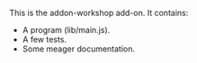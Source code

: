 This is the addon-workshop add-on.  It contains:

* A program (lib/main.js).
* A few tests.
* Some meager documentation.
